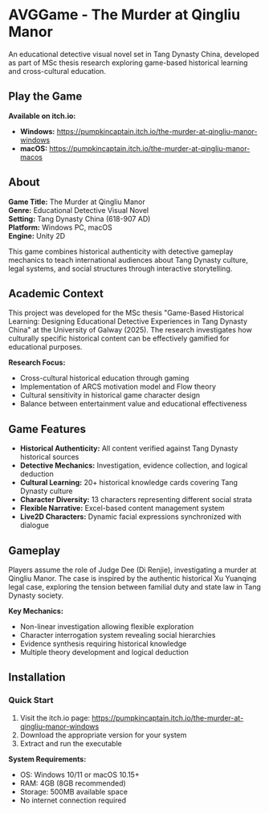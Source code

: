 # AVGGame - The Murder at Qingliu Manor

An educational detective visual novel set in Tang Dynasty China, developed as part of MSc thesis research exploring game-based historical learning and cross-cultural education.

## Play the Game

**Available on itch.io:**
- **Windows:** https://pumpkincaptain.itch.io/the-murder-at-qingliu-manor-windows
- **macOS:** https://pumpkincaptain.itch.io/the-murder-at-qingliu-manor-macos

## About

**Game Title:** The Murder at Qingliu Manor  
**Genre:** Educational Detective Visual Novel  
**Setting:** Tang Dynasty China (618-907 AD)  
**Platform:** Windows PC, macOS  
**Engine:** Unity 2D  

This game combines historical authenticity with detective gameplay mechanics to teach international audiences about Tang Dynasty culture, legal systems, and social structures through interactive storytelling.

## Academic Context

This project was developed for the MSc thesis "Game-Based Historical Learning: Designing Educational Detective Experiences in Tang Dynasty China" at the University of Galway (2025). The research investigates how culturally specific historical content can be effectively gamified for educational purposes.

**Research Focus:**
- Cross-cultural historical education through gaming
- Implementation of ARCS motivation model and Flow theory
- Cultural sensitivity in historical game character design
- Balance between entertainment value and educational effectiveness

## Game Features

- **Historical Authenticity:** All content verified against Tang Dynasty historical sources
- **Detective Mechanics:** Investigation, evidence collection, and logical deduction
- **Cultural Learning:** 20+ historical knowledge cards covering Tang Dynasty culture
- **Character Diversity:** 13 characters representing different social strata
- **Flexible Narrative:** Excel-based content management system
- **Live2D Characters:** Dynamic facial expressions synchronized with dialogue

## Gameplay

Players assume the role of Judge Dee (Di Renjie), investigating a murder at Qingliu Manor. The case is inspired by the authentic historical Xu Yuanqing legal case, exploring the tension between familial duty and state law in Tang Dynasty society.

**Key Mechanics:**
- Non-linear investigation allowing flexible exploration
- Character interrogation system revealing social hierarchies
- Evidence synthesis requiring historical knowledge
- Multiple theory development and logical deduction

## Installation

### Quick Start
1. Visit the itch.io page: https://pumpkincaptain.itch.io/the-murder-at-qingliu-manor-windows
2. Download the appropriate version for your system
3. Extract and run the executable

**System Requirements:**
- OS: Windows 10/11 or macOS 10.15+
- RAM: 4GB (8GB recommended)
- Storage: 500MB available space
- No internet connection required
